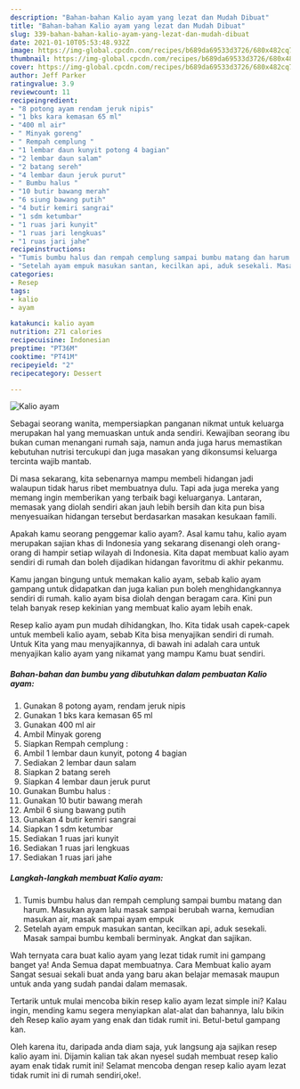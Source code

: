 ```yaml
---
description: "Bahan-bahan Kalio ayam yang lezat dan Mudah Dibuat"
title: "Bahan-bahan Kalio ayam yang lezat dan Mudah Dibuat"
slug: 339-bahan-bahan-kalio-ayam-yang-lezat-dan-mudah-dibuat
date: 2021-01-10T05:53:48.932Z
image: https://img-global.cpcdn.com/recipes/b689da69533d3726/680x482cq70/kalio-ayam-foto-resep-utama.jpg
thumbnail: https://img-global.cpcdn.com/recipes/b689da69533d3726/680x482cq70/kalio-ayam-foto-resep-utama.jpg
cover: https://img-global.cpcdn.com/recipes/b689da69533d3726/680x482cq70/kalio-ayam-foto-resep-utama.jpg
author: Jeff Parker
ratingvalue: 3.9
reviewcount: 11
recipeingredient:
- "8 potong ayam rendam jeruk nipis"
- "1 bks kara kemasan 65 ml"
- "400 ml air"
- " Minyak goreng"
- " Rempah cemplung "
- "1 lembar daun kunyit potong 4 bagian"
- "2 lembar daun salam"
- "2 batang sereh"
- "4 lembar daun jeruk purut"
- " Bumbu halus "
- "10 butir bawang merah"
- "6 siung bawang putih"
- "4 butir kemiri sangrai"
- "1 sdm ketumbar"
- "1 ruas jari kunyit"
- "1 ruas jari lengkuas"
- "1 ruas jari jahe"
recipeinstructions:
- "Tumis bumbu halus dan rempah cemplung sampai bumbu matang dan harum. Masukan ayam lalu masak sampai berubah warna, kemudian masukan air, masak sampai ayam empuk"
- "Setelah ayam empuk masukan santan, kecilkan api, aduk sesekali. Masak sampai bumbu kembali berminyak. Angkat dan sajikan."
categories:
- Resep
tags:
- kalio
- ayam

katakunci: kalio ayam 
nutrition: 271 calories
recipecuisine: Indonesian
preptime: "PT36M"
cooktime: "PT41M"
recipeyield: "2"
recipecategory: Dessert

---
```



![Kalio ayam](https://img-global.cpcdn.com/recipes/b689da69533d3726/680x482cq70/kalio-ayam-foto-resep-utama.jpg)

Sebagai seorang wanita, mempersiapkan panganan nikmat untuk keluarga merupakan hal yang memuaskan untuk anda sendiri. Kewajiban seorang ibu bukan cuman menangani rumah saja, namun anda juga harus memastikan kebutuhan nutrisi tercukupi dan juga masakan yang dikonsumsi keluarga tercinta wajib mantab.

Di masa  sekarang, kita sebenarnya mampu membeli hidangan jadi walaupun tidak harus ribet membuatnya dulu. Tapi ada juga mereka yang memang ingin memberikan yang terbaik bagi keluarganya. Lantaran, memasak yang diolah sendiri akan jauh lebih bersih dan kita pun bisa menyesuaikan hidangan tersebut berdasarkan masakan kesukaan famili. 



Apakah kamu seorang penggemar kalio ayam?. Asal kamu tahu, kalio ayam merupakan sajian khas di Indonesia yang sekarang disenangi oleh orang-orang di hampir setiap wilayah di Indonesia. Kita dapat membuat kalio ayam sendiri di rumah dan boleh dijadikan hidangan favoritmu di akhir pekanmu.

Kamu jangan bingung untuk memakan kalio ayam, sebab kalio ayam gampang untuk didapatkan dan juga kalian pun boleh menghidangkannya sendiri di rumah. kalio ayam bisa diolah dengan beragam cara. Kini pun telah banyak resep kekinian yang membuat kalio ayam lebih enak.

Resep kalio ayam pun mudah dihidangkan, lho. Kita tidak usah capek-capek untuk membeli kalio ayam, sebab Kita bisa menyajikan sendiri di rumah. Untuk Kita yang mau menyajikannya, di bawah ini adalah cara untuk menyajikan kalio ayam yang nikamat yang mampu Kamu buat sendiri.

<!--inarticleads1-->

##### Bahan-bahan dan bumbu yang dibutuhkan dalam pembuatan Kalio ayam:

1. Gunakan 8 potong ayam, rendam jeruk nipis
1. Gunakan 1 bks kara kemasan 65 ml
1. Gunakan 400 ml air
1. Ambil  Minyak goreng
1. Siapkan  Rempah cemplung :
1. Ambil 1 lembar daun kunyit, potong 4 bagian
1. Sediakan 2 lembar daun salam
1. Siapkan 2 batang sereh
1. Siapkan 4 lembar daun jeruk purut
1. Gunakan  Bumbu halus :
1. Gunakan 10 butir bawang merah
1. Ambil 6 siung bawang putih
1. Gunakan 4 butir kemiri sangrai
1. Siapkan 1 sdm ketumbar
1. Sediakan 1 ruas jari kunyit
1. Sediakan 1 ruas jari lengkuas
1. Sediakan 1 ruas jari jahe




<!--inarticleads2-->

##### Langkah-langkah membuat Kalio ayam:

1. Tumis bumbu halus dan rempah cemplung sampai bumbu matang dan harum. Masukan ayam lalu masak sampai berubah warna, kemudian masukan air, masak sampai ayam empuk
1. Setelah ayam empuk masukan santan, kecilkan api, aduk sesekali. Masak sampai bumbu kembali berminyak. Angkat dan sajikan.




Wah ternyata cara buat kalio ayam yang lezat tidak rumit ini gampang banget ya! Anda Semua dapat membuatnya. Cara Membuat kalio ayam Sangat sesuai sekali buat anda yang baru akan belajar memasak maupun untuk anda yang sudah pandai dalam memasak.

Tertarik untuk mulai mencoba bikin resep kalio ayam lezat simple ini? Kalau ingin, mending kamu segera menyiapkan alat-alat dan bahannya, lalu bikin deh Resep kalio ayam yang enak dan tidak rumit ini. Betul-betul gampang kan. 

Oleh karena itu, daripada anda diam saja, yuk langsung aja sajikan resep kalio ayam ini. Dijamin kalian tak akan nyesel sudah membuat resep kalio ayam enak tidak rumit ini! Selamat mencoba dengan resep kalio ayam lezat tidak rumit ini di rumah sendiri,oke!.


